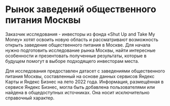 # Рынок заведений общественного питания Москвы


Заказчик исследования - инвесторы из фонда «Shut Up and Take My Money» хотят освоить новую область и рассматривают возможность открыть заведение общественного питания в Москве. Для начала нужно подготовить исследование рынка Москвы, найти интересные особенности и презентовать полученные результаты, которые в будущем помогут в выборе подходящего инвесторам места.


Для исследования предоставлен датасет с заведениями общественного питания Москвы, составленный на основе данных сервисов Яндекс Карты и Яндекс Бизнес на лето 2022 года. Информация, размещённая в сервисе Яндекс Бизнес, могла быть добавлена пользователями или найдена в общедоступных источниках. Она носит исключительно справочный характер.

